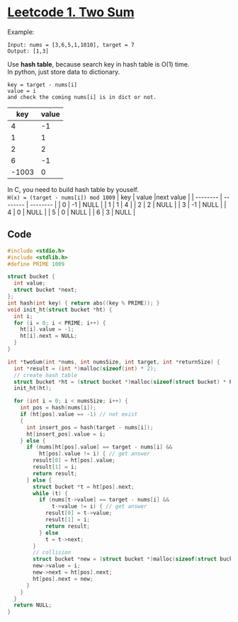 # [Leetcode 1. Two Sum](https://leetcode.com/problems/two-sum/)

Example:
```
Input: nums = [3,6,5,1,1010], target = 7
Output: [1,3]
```
Use **hash table**, because search key in hash table is O(1) time.  
In python, just store data to dictionary. 
```
key = target - nums[i]  
value = i
and check the coming nums[i] is in dict or not.
```
| key | value |
| -------- | -------- | 
| 4     |  -1    |  
| 1     |  1    |  
| 2     |  2    |  
| 6     |  -1    |  
| -1003     |  0    |   

In C, you need to build hash table by youself.  
`H(x) = (target - nums[i]) mod 1009`
| key | value |next value |
| -------- | -------- | -------- | 
| 0     |  -1    |    NULL    | 
| 1     |  1    |   4    | 
| 2     |  2    |   NULL    |
| 3     |  -1    |   NULL    |
| 4     |  0    |   NULL    |
| 5     |  0    |   NULL    |
| 6     |  3    |   NULL    |

## Code
```c
#include <stdio.h>
#include <stdlib.h>
#define PRIME 1009

struct bucket {
  int value;
  struct bucket *next;
};
int hash(int key) { return abs((key % PRIME)); }
void init_ht(struct bucket *ht) {
  int i;
  for (i = 0; i < PRIME; i++) {
    ht[i].value = -1;
    ht[i].next = NULL;
  }
}

int *twoSum(int *nums, int numsSize, int target, int *returnSize) {
  int *result = (int *)malloc(sizeof(int) * 2);
  // create hash table
  struct bucket *ht = (struct bucket *)malloc(sizeof(struct bucket) * PRIME);
  init_ht(ht);

  for (int i = 0; i < numsSize; i++) {
    int pos = hash(nums[i]);
    if (ht[pos].value == -1) // not exist
    {
      int insert_pos = hash(target - nums[i]);
      ht[insert_pos].value = i;
    } else {
      if (nums[ht[pos].value] == target - nums[i] &&
          ht[pos].value != i) { // get answer
        result[0] = ht[pos].value;
        result[1] = i;
        return result;
      } else {
        struct bucket *t = ht[pos].next;
        while (t) {
          if (nums[t->value] == target - nums[i] &&
              t->value != i) { // get answer
            result[0] = t->value;
            result[1] = i;
            return result;
          } else
            t = t->next;
        }
        // collision
        struct bucket *new = (struct bucket *)malloc(sizeof(struct bucket));
        new->value = i;
        new->next = ht[pos].next;
        ht[pos].next = new;
      }
    }
  }
  return NULL;
}
```